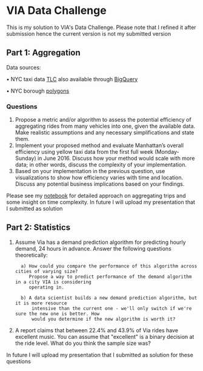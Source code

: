 # VIA Data Challenge

This is my solution to VIA's Data Challenge. Please note that I refined it after submission hence the current version is not my submitted version

## Part 1: Aggregation

Data sources:

• NYC taxi data [TLC](https://www1.nyc.gov/site/tlc/about/tlc-trip-record-data.page) also available through [BigQuery](https://bigquery.cloud.google.com/table/imjasonhstorage:nyctaxi.trip_data)
 
• NYC borough [polygons](https://data.cityofnewyork.us/City-Government/Borough-Boundaries/tqmj-j8zm)


### Questions

1. Propose a metric and/or algorithm to assess the potential efficiency of aggregating rides
from many vehicles into one, given the available data. Make realistic assumptions and any
necessary simplifications and state them.
2. Implement your proposed method and evaluate Manhattan’s overall efficiency using yellow
taxi data from the first full week (Monday-Sunday) in June 2016. Discuss how your method
would scale with more data; in other words, discuss the complexity of your implementation.
3. Based on your implementation in the previous question, use visualizations to show how
efficiency varies with time and location. Discuss any potential business implications based on
your findings.

Please see my [notebook](https://github.com/vai-ml/Via-NYC_Taxi/blob/master/Via-NYC_Taxi.ipynb) for detailed approach on aggregating  trips and some insight on time complexity. In future I will upload my presentation that I submitted as solution



## Part 2: Statistics
1. Assume Via has a demand prediction algorithm for predicting hourly demand, 24 hours in
advance. Answer the following questions theoretically:

         a) How could you compare the performance of this algorithm across cities of varying size? 
            Propose a way to predict performance of the demand algorithm in a city VIA is considering 
            operating in.

         b) A data scientist builds a new demand prediction algorithm, but it is more resource
             intensive than the current one - we'll only switch if we're sure the new one is better. How
             would you determine if the new algorithm is worth it?

2. A report claims that between 22.4% and 43.9% of Via rides have excellent music. You can
assume that "excellent" is a binary decision at the ride level. What do you think the sample size
was?

In future I will upload my presentation that I submitted as solution for these questions